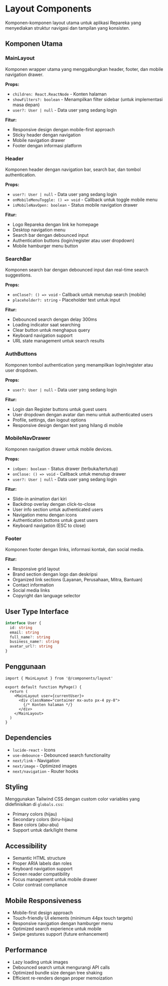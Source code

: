 # Layout Components

Komponen-komponen layout utama untuk aplikasi Repareka yang menyediakan struktur navigasi dan tampilan yang konsisten.

## Komponen Utama

### MainLayout
Komponen wrapper utama yang menggabungkan header, footer, dan mobile navigation drawer.

**Props:**
- `children: React.ReactNode` - Konten halaman
- `showFilters?: boolean` - Menampilkan filter sidebar (untuk implementasi masa depan)
- `user?: User | null` - Data user yang sedang login

**Fitur:**
- Responsive design dengan mobile-first approach
- Sticky header dengan navigation
- Mobile navigation drawer
- Footer dengan informasi platform

### Header
Komponen header dengan navigation bar, search bar, dan tombol authentication.

**Props:**
- `user?: User | null` - Data user yang sedang login
- `onMobileMenuToggle: () => void` - Callback untuk toggle mobile menu
- `isMobileNavOpen: boolean` - Status mobile navigation drawer

**Fitur:**
- Logo Repareka dengan link ke homepage
- Desktop navigation menu
- Search bar dengan debounced input
- Authentication buttons (login/register atau user dropdown)
- Mobile hamburger menu button

### SearchBar
Komponen search bar dengan debounced input dan real-time search suggestions.

**Props:**
- `onClose?: () => void` - Callback untuk menutup search (mobile)
- `placeholder?: string` - Placeholder text untuk input

**Fitur:**
- Debounced search dengan delay 300ms
- Loading indicator saat searching
- Clear button untuk menghapus query
- Keyboard navigation support
- URL state management untuk search results

### AuthButtons
Komponen tombol authentication yang menampilkan login/register atau user dropdown.

**Props:**
- `user?: User | null` - Data user yang sedang login

**Fitur:**
- Login dan Register buttons untuk guest users
- User dropdown dengan avatar dan menu untuk authenticated users
- Profile, settings, dan logout options
- Responsive design dengan text yang hilang di mobile

### MobileNavDrawer
Komponen navigation drawer untuk mobile devices.

**Props:**
- `isOpen: boolean` - Status drawer (terbuka/tertutup)
- `onClose: () => void` - Callback untuk menutup drawer
- `user?: User | null` - Data user yang sedang login

**Fitur:**
- Slide-in animation dari kiri
- Backdrop overlay dengan click-to-close
- User info section untuk authenticated users
- Navigation menu dengan icons
- Authentication buttons untuk guest users
- Keyboard navigation (ESC to close)

### Footer
Komponen footer dengan links, informasi kontak, dan social media.

**Fitur:**
- Responsive grid layout
- Brand section dengan logo dan deskripsi
- Organized link sections (Layanan, Perusahaan, Mitra, Bantuan)
- Contact information
- Social media links
- Copyright dan language selector

## User Type Interface

```typescript
interface User {
  id: string
  email: string
  full_name?: string
  business_name?: string
  avatar_url?: string
}
```

## Penggunaan

```tsx
import { MainLayout } from '@/components/layout'

export default function MyPage() {
  return (
    <MainLayout user={currentUser}>
      <div className="container mx-auto px-4 py-8">
        {/* Konten halaman */}
      </div>
    </MainLayout>
  )
}
```

## Dependencies

- `lucide-react` - Icons
- `use-debounce` - Debounced search functionality
- `next/link` - Navigation
- `next/image` - Optimized images
- `next/navigation` - Router hooks

## Styling

Menggunakan Tailwind CSS dengan custom color variables yang didefinisikan di `globals.css`:
- Primary colors (hijau)
- Secondary colors (biru-hijau)
- Base colors (abu-abu)
- Support untuk dark/light theme

## Accessibility

- Semantic HTML structure
- Proper ARIA labels dan roles
- Keyboard navigation support
- Screen reader compatibility
- Focus management untuk mobile drawer
- Color contrast compliance

## Mobile Responsiveness

- Mobile-first design approach
- Touch-friendly UI elements (minimum 44px touch targets)
- Responsive navigation dengan hamburger menu
- Optimized search experience untuk mobile
- Swipe gestures support (future enhancement)

## Performance

- Lazy loading untuk images
- Debounced search untuk mengurangi API calls
- Optimized bundle size dengan tree shaking
- Efficient re-renders dengan proper memoization
